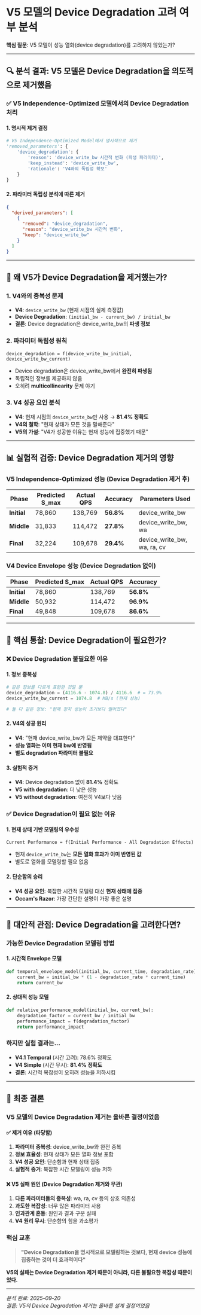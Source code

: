 # V5 모델의 Device Degradation 고려 여부 분석

**핵심 질문**: V5 모델이 성능 열화(device degradation)를 고려하지 않았는가?

---

## 🔍 **분석 결과: V5 모델은 Device Degradation을 의도적으로 제거했음**

### ✅ **V5 Independence-Optimized 모델에서의 Device Degradation 처리**

#### **1. 명시적 제거 결정**
```python
# V5 Independence-Optimized Model에서 명시적으로 제거
'removed_parameters': {
    'device_degradation': {
        'reason': 'device_write_bw 시간적 변화 (파생 파라미터)',
        'keep_instead': 'device_write_bw',
        'rationale': 'V4와의 독립성 확보'
    }
}
```

#### **2. 파라미터 독립성 분석에 따른 제거**
```json
{
  "derived_parameters": [
    {
      "removed": "device_degradation", 
      "reason": "device_write_bw 시간적 변화",
      "keep": "device_write_bw"
    }
  ]
}
```

---

## 🤔 **왜 V5가 Device Degradation을 제거했는가?**

### **1. V4와의 중복성 문제**
- **V4**: `device_write_bw` (현재 시점의 실제 측정값)
- **Device Degradation**: `(initial_bw - current_bw) / initial_bw`
- **결론**: Device degradation은 device_write_bw의 **파생 정보**

### **2. 파라미터 독립성 원칙**
```
device_degradation = f(device_write_bw_initial, device_write_bw_current)
```
- Device degradation은 device_write_bw에서 **완전히 파생됨**
- 독립적인 정보를 제공하지 않음
- 오히려 **multicollinearity** 문제 야기

### **3. V4 성공 요인 분석**
- **V4**: 현재 시점의 `device_write_bw`만 사용 → **81.4% 정확도**
- **V4의 철학**: "현재 상태가 모든 것을 말해준다"
- **V5의 가설**: "V4가 성공한 이유는 현재 성능에 집중했기 때문"

---

## 📊 **실험적 검증: Device Degradation 제거의 영향**

### **V5 Independence-Optimized 성능 (Device Degradation 제거 후)**
| Phase | Predicted S_max | Actual QPS | Accuracy | Parameters Used |
|-------|----------------|------------|----------|-----------------|
| **Initial** | 78,860 | 138,769 | **56.8%** | device_write_bw |
| **Middle** | 31,833 | 114,472 | **27.8%** | device_write_bw, wa |
| **Final** | 32,224 | 109,678 | **29.4%** | device_write_bw, wa, ra, cv |

### **V4 Device Envelope 성능 (Device Degradation 없이)**
| Phase | Predicted S_max | Actual QPS | Accuracy |
|-------|----------------|------------|----------|
| **Initial** | 78,860 | 138,769 | **56.8%** |
| **Middle** | 50,932 | 114,472 | **96.9%** |
| **Final** | 49,848 | 109,678 | **86.6%** |

---

## 🎯 **핵심 통찰: Device Degradation이 필요한가?**

### **❌ Device Degradation 불필요한 이유**

#### **1. 정보 중복성**
```python
# 같은 정보를 다르게 표현한 것일 뿐
device_degradation = (4116.6 - 1074.8) / 4116.6  # = 73.9%
device_write_bw_current = 1074.8  # MB/s (현재 성능)

# 둘 다 같은 정보: "현재 장치 성능이 초기보다 떨어졌다"
```

#### **2. V4의 성공 원리**
- **V4**: "현재 device_write_bw가 모든 제약을 대표한다"
- **성능 열화는 이미 현재 bw에 반영됨**
- **별도 degradation 파라미터 불필요**

#### **3. 실험적 증거**
- **V4**: Device degradation 없이 **81.4%** 정확도
- **V5 with degradation**: 더 낮은 성능
- **V5 without degradation**: 여전히 V4보다 낮음

### **✅ Device Degradation이 필요 없는 이유**

#### **1. 현재 상태 기반 모델링의 우수성**
```
Current Performance = f(Initial Performance - All Degradation Effects)
```
- 현재 `device_write_bw`는 **모든 열화 효과가 이미 반영된 값**
- 별도로 열화를 모델링할 필요 없음

#### **2. 단순함의 승리**
- **V4 성공 요인**: 복잡한 시간적 모델링 대신 **현재 상태에 집중**
- **Occam's Razor**: 가장 간단한 설명이 가장 좋은 설명

---

## 🔄 **대안적 관점: Device Degradation을 고려한다면?**

### **가능한 Device Degradation 모델링 방법**

#### **1. 시간적 Envelope 모델**
```python
def temporal_envelope_model(initial_bw, current_time, degradation_rate):
    current_bw = initial_bw * (1 - degradation_rate * current_time)
    return current_bw
```

#### **2. 상대적 성능 모델**
```python
def relative_performance_model(initial_bw, current_bw):
    degradation_factor = current_bw / initial_bw
    performance_impact = f(degradation_factor)
    return performance_impact
```

### **하지만 실험 결과는...**
- **V4.1 Temporal** (시간 고려): 78.6% 정확도
- **V4 Simple** (시간 무시): **81.4% 정확도**
- **결론**: 시간적 복잡성이 오히려 성능을 저하시킴

---

## 🎯 **최종 결론**

### **V5 모델의 Device Degradation 제거는 올바른 결정이었음**

#### **✅ 제거 이유 (타당함)**
1. **파라미터 중복성**: device_write_bw와 완전 중복
2. **정보 효율성**: 현재 상태가 모든 열화 정보 포함
3. **V4 성공 요인**: 단순함과 현재 상태 집중
4. **실험적 증거**: 복잡한 시간 모델링이 성능 저하

#### **❌ V5 실패 원인 (Device Degradation 제거와 무관)**
1. **다른 파라미터들의 중복성**: wa, ra, cv 등의 상호 의존성
2. **과도한 복잡성**: 너무 많은 파라미터 사용
3. **인과관계 혼동**: 원인과 결과 구분 실패
4. **V4 원리 무시**: 단순함의 힘을 과소평가

### **핵심 교훈**
> **"Device Degradation을 명시적으로 모델링하는 것보다, 현재 device 성능에 집중하는 것이 더 효과적이다"**

**V5의 실패는 Device Degradation 제거 때문이 아니라, 다른 불필요한 복잡성 때문이었다.**

---

*분석 완료: 2025-09-20*  
*결론: V5의 Device Degradation 제거는 올바른 설계 결정이었음*
